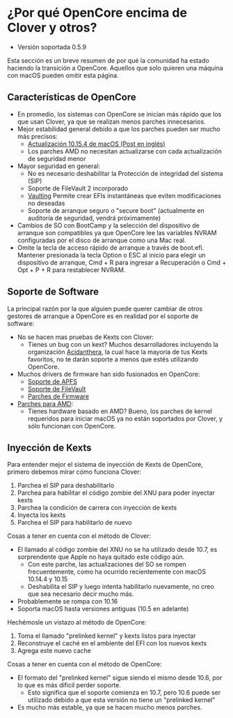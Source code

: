 
# ¿Por qué OpenCore encima de Clover y otros?

* Versión soportada 0.5.9

Esta sección es un breve resumen de por qué la comunidad ha estado haciendo la transición a OpenCore. Aquellos que solo quieren una máquina con macOS pueden omitir esta página.

## Características de OpenCore

* En promedio, los sistemas con OpenCore se inician más rápido que los que usan Clover, ya que se realizan menos parches innecesarios.
* Mejor estabilidad general debido a que los parches pueden ser mucho más precisos:
  * [Actualización 10.15.4 de macOS (Post en inglés)](https://www.reddit.com/r/hackintosh/comments/fo9bfv/macos_10154_update/)
  * Los parches AMD no necesitan actualizarse con cada actualización de seguridad menor
* Mayor seguridad en general:
  * No es necesario deshabilitar la Protección de integridad del sistema (SIP)
  * Soporte de FileVault 2 incorporado
  * [Vaulting](https://dortania.github.io/OpenCore-Post-Install/universal/security.html#Vault) Permite crear EFIs instantáneas que eviten modificaciones no deseadas
  * Soporte de arranque seguro o "secure boot" (actualmente en auditoría de seguridad, vendrá próximamente)
* Cambios de SO con BootCamp y la selección del dispositivo de arranque son compatibles ya que OpenCore lee las variables NVRAM configuradas por el disco de arranque como una Mac real.
* Omite la tecla de acceso rápido de arranque a través de boot.efi. Mantener presionada la tecla Option o ESC al inicio para elegir un dispositivo de arranque, Cmd + R para ingresar a Recuperación o Cmd + Opt + P + R para restablecer NVRAM.

## Soporte de Software

La principal razón por la que alguien puede querer cambiar de otros gestores de arranque a OpenCore es en realidad por el soporte de software:

* No se hacen mas pruebas de Kexts con Clover:
  * Tienes un bug con un kext? Muchos desarrolladores incluyendo la organización [Acidanthera](https://github.com/acidanthera), la cual hace la mayoría de tus Kexts favoritos, no te darán soporte a menos que estés utilizando OpenCore.
* Muchos drivers de firmware han sido fusionados en OpenCore:
  * [Soporte de APFS](https://github.com/acidanthera/AppleSupportPkg)
  * [Soporte de FileVault](https://github.com/acidanthera/AppleSupportPkg)
  * [Parches de Firmware](https://github.com/acidanthera/AptioFixPkg)
* [Parches para AMD](https://github.com/AMD-OSX/AMD_Vanilla/tree/opencore):
  * Tienes hardware basado en AMD? Bueno, los parches de kernel requeridos para iniciar macOS ya no están soportados por Clover, y sólo funcionan con OpenCore. 

## Inyección de Kexts

Para entender mejor el sistema de inyección de Kexts de OpenCore, primero debemos mirar cómo funciona Clover:

1. Parchea el SIP para deshabilitarlo
2. Parchea para habilitar el código zombie del XNU para poder inyectar kexts
3. Parchea la condición de carrera con inyección de kexts
4. Inyecta los kexts
5. Parchea el SIP para habilitarlo de nuevo

Cosas a tener en cuenta con el método de Clover:

* El llamado al código zombie del XNU no se ha utilizado desde 10.7, es sorprendente que Apple no haya quitado este código aún.
  * Con este parche, las actualizaciones del SO se rompen frecuentemente, como ha ocurrido recientemente con macOS 10.14.4 y 10.15
  * Deshabilita el SIP y luego intenta habilitarlo nuevamente, no creo que sea necesario decir mucho más. 
* Probablemente se rompa con 10.16
* Soporta macOS hasta versiones antiguas (10.5 en adelante)

Hechémosle un vistazo al método de OpenCore:

1. Toma el llamado "prelinked kernel" y kexts listos para inyectar
2. Reconstruye el caché en el ambiente del EFI con los nuevos kexts
3. Agrega este nuevo cache

Cosas a tener en cuenta con el método de OpenCore:

* El formato del "prelinked kernel" sigue siendo el mismo desde 10.6, por lo que es más dificil perder soporte. 
  * Esto significa que el soporte comienza en 10.7, pero 10.6 puede ser utilizado debido a que esta versión no tiene un "prelinked kernel"
* Es mucho más estable, ya que se hacen mucho menos parches.